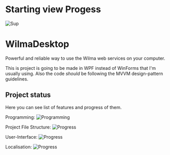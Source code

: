 # Starting view Progess
![Sup](http://i.imgur.com/yW5Dz4I.gif)

# WilmaDesktop
Powerful and reliable way to use the Wilma web services on your computer.

This is project is going to be made in WPF instead of WinForms that I'm usually using. Also the code _should_ be following the MVVM design-pattern guidelines.

## Project status
Here you can see list of features and progress of them.

Programming: ![Programming](http://progressed.io/bar/7)

Project File Structure: ![Progress](http://progressed.io/bar/30)

User-Interface: ![Progress](http://progressed.io/bar/11)

Localisation: ![Progress](http://progressed.io/bar/1)

